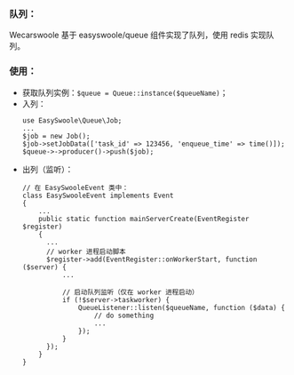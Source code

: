 ### 队列：
Wecarswoole 基于 easyswoole/queue 组件实现了队列，使用 redis 实现队列。

### 使用：
- 获取队列实例：`$queue = Queue::instance($queueName)`；
- 入列：
    ```
    use EasySwoole\Queue\Job;
    ...
    $job = new Job();
    $job->setJobData(['task_id' => 123456, 'enqueue_time' => time()]);
    $queue->->producer()->push($job);
    ```
- 出列（监听）：
  ```
  // 在 EasySwooleEvent 类中：
  class EasySwooleEvent implements Event
  {
      ...
      public static function mainServerCreate(EventRegister $register)
      {
        ...
        // worker 进程启动脚本
        $register->add(EventRegister::onWorkerStart, function ($server) {
            ...

            // 启动队列监听（仅在 worker 进程启动）
            if (!$server->taskworker) {
                QueueListener::listen($queueName, function ($data) {
                    // do something
                    ...
                });
            }
        });
      }
  }
  ```
